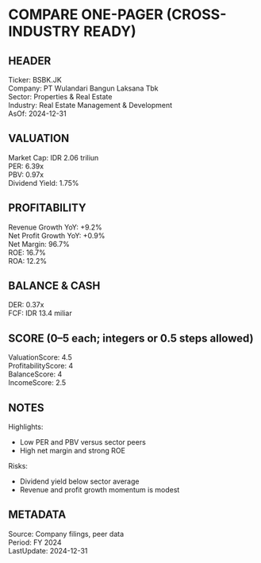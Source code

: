 # COMPARE ONE-PAGER (CROSS-INDUSTRY READY)

## HEADER
Ticker: BSBK.JK  
Company: PT Wulandari Bangun Laksana Tbk  
Sector: Properties & Real Estate  
Industry: Real Estate Management & Development  
AsOf: 2024-12-31

## VALUATION
Market Cap: IDR 2.06 triliun  
PER: 6.39x  
PBV: 0.97x  
Dividend Yield: 1.75%

## PROFITABILITY
Revenue Growth YoY: +9.2%  
Net Profit Growth YoY: +0.9%  
Net Margin: 96.7%  
ROE: 16.7%  
ROA: 12.2%

## BALANCE & CASH
DER: 0.37x  
FCF: IDR 13.4 miliar

## SCORE (0–5 each; integers or 0.5 steps allowed)
ValuationScore: 4.5  
ProfitabilityScore: 4  
BalanceScore: 4  
IncomeScore: 2.5

## NOTES
Highlights:
- Low PER and PBV versus sector peers
- High net margin and strong ROE

Risks:
- Dividend yield below sector average
- Revenue and profit growth momentum is modest

## METADATA
Source: Company filings, peer data  
Period: FY 2024  
LastUpdate: 2024-12-31